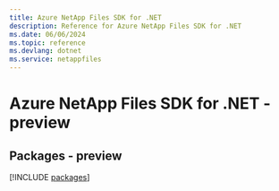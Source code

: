 ```yaml
---
title: Azure NetApp Files SDK for .NET
description: Reference for Azure NetApp Files SDK for .NET
ms.date: 06/06/2024
ms.topic: reference
ms.devlang: dotnet
ms.service: netappfiles
---
```

# Azure NetApp Files SDK for .NET - preview
## Packages - preview
[!INCLUDE [packages](netapp-files-index.md)]
